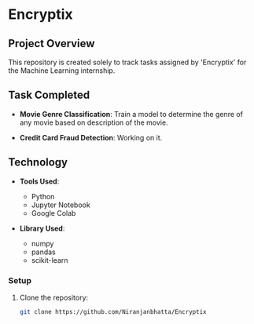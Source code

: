 # Encryptix

## Project Overview
This repository is created solely to track tasks assigned by 'Encryptix' for the Machine Learning internship.

## Task Completed 

- **Movie Genre Classification**: Train a model to determine the genre of any movie based on description of the movie.

- **Credit Card Fraud Detection**: Working on it.


## Technology 
- **Tools Used**:
    - Python
    - Jupyter Notebook
    - Google Colab

- **Library Used**:
    - numpy
    - pandas
    - scikit-learn



### Setup

1. Clone the repository:

   ```bash
   git clone https://github.com/Niranjanbhatta/Encryptix
